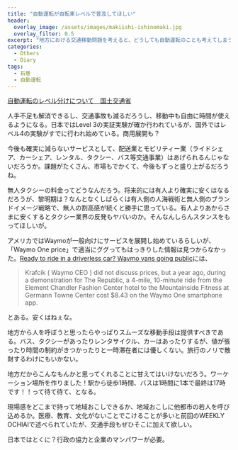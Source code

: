 ```yaml
---
title: "自動運転が自転車レベルで普及してほしい"
header:
  overlay_image: /assets/images/makiishi-ishinomaki.jpg
  overlay_filter: 0.5
excerpt: "地方における交通移動問題を考えると、どうしても自動運転のことも考えてしまう。"
categories:
  - Others
  - Diary
tags:
  - 石巻
  - 自動運転
---
```


[自動運転のレベル分けについて　国土交通省](https://www.mlit.go.jp/common/001226541.pdf)

人手不足も解消できるし、交通事故も減るだろうし、移動中も自由に時間が使えるようになる。日本ではLevel 3の実証実験が確か行われているが、国外ではレベル4の実験がすでに行われ始めている。商用展開も？

今後も確実に減らないサービスとして、配送業とモビリティー業（ライドシェア、カーシェア、レンタル、タクシー、バス等交通事業）はあげられるんじゃないだろうか。課題がたくさん、市場もでかくて、今後もずっと盛り上がるだろうね。

無人タクシーの料金ってどうなんだろう。将来的には有人より確実に安くはなるだろうが、黎明期は？なんとなくしばらくは有人側の人海戦術と無人側のブランドイメージ戦略で、無人の割高感が続くと勝手に思っている。有人よりあからさまに安くするとタクシー業界の反発もヤバいのか。そんなんしらんスタンスをもってほしいが。

アメリカではWaymoが一般向けにサービスを展開し始めているらしいが、「Waymo One price」で適当にググってもはっきりした情報は見つからなかった。[Ready to ride in a driverless car? Waymo vans going public](https://www.azcentral.com/story/money/business/consumers/2020/10/08/waymo-driverless-program-metro-phoenix-open-public/5913106002/)には、

>Krafcik ( Waymo CEO ) did not discuss prices, but a year ago, during a demonstration for The Republic, a 4-mile, 10-minute ride from the Element Chandler Fashion Center hotel to the Mountainside Fitness at Germann Towne Center cost $8.43 on the Waymo One smartphone app.

とある。安くはねぇな。

地方から人を呼ぼうと思ったらやっぱりスムーズな移動手段は提供すべきである。バス、タクシーがあったりレンタサイクル、カーはあったりするが、値が張ったり時間の制約がきつかったりと一時滞在者には優しくない。旅行のノリで散財するわけにもいかない。

地方だからこんなもんかと思ってくれることに甘えてはいけないだろう。ワーケーション場所を作りました！駅から徒歩1時間、バスは1時間に1本で最終は17時です！！って待て待て、となる。

現場感をどこまで持って地域おこしできるか、地域おこしに他都市の若人を呼び込めるか。医療、教育、文化がないことでこけることが多いと前回のWEEKLY OCHIAIで述べられていたが、交通手段もぜひそこに加えて欲しい。

日本ではとくに？行政の協力と企業のマンパワーが必要。
